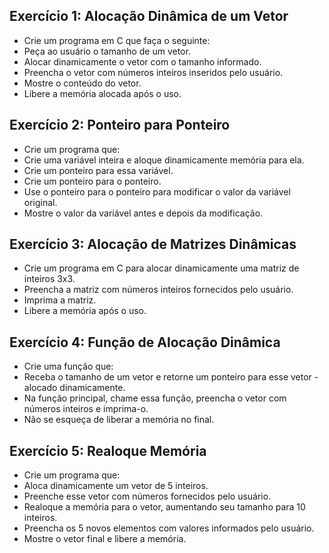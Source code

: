 ## Exercício 1: Alocação Dinâmica de um Vetor
- Crie um programa em C que faça o seguinte:
- Peça ao usuário o tamanho de um vetor.
- Alocar dinamicamente o vetor com o tamanho informado.
- Preencha o vetor com números inteiros inseridos pelo usuário.
- Mostre o conteúdo do vetor.
- Libere a memória alocada após o uso.

## Exercício 2: Ponteiro para Ponteiro
- Crie um programa que:
- Crie uma variável inteira e aloque dinamicamente memória para ela.
- Crie um ponteiro para essa variável.
- Crie um ponteiro para o ponteiro.
- Use o ponteiro para o ponteiro para modificar o valor da variável original.
- Mostre o valor da variável antes e depois da modificação.

## Exercício 3: Alocação de Matrizes Dinâmicas
- Crie um programa em C para alocar dinamicamente uma matriz de inteiros 3x3.
- Preencha a matriz com números inteiros fornecidos pelo usuário.
- Imprima a matriz.
- Libere a memória após o uso.

## Exercício 4: Função de Alocação Dinâmica
- Crie uma função que:
- Receba o tamanho de um vetor e retorne um ponteiro para esse vetor - alocado dinamicamente.
- Na função principal, chame essa função, preencha o vetor com números inteiros e imprima-o.
- Não se esqueça de liberar a memória no final.

## Exercício 5: Realoque Memória
- Crie um programa que:
- Aloca dinamicamente um vetor de 5 inteiros.
- Preenche esse vetor com números fornecidos pelo usuário.
- Realoque a memória para o vetor, aumentando seu tamanho para 10 inteiros.
- Preencha os 5 novos elementos com valores informados pelo usuário.
- Mostre o vetor final e libere a memória.

